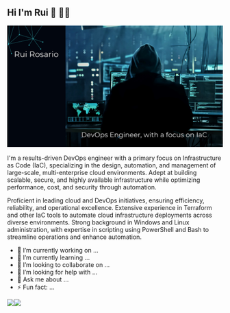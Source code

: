 ## Hi I'm Rui 👋 👨‍💻
<img src="https://github.com/Rui-cvet/Rui-cvet/blob/main/Black%20Blue%20Modern%20Gradient%20Cybersecurity%20Presentation.png" alt="Hi there Rui Rosario here!  - DevOps Engineer, Infrastructure">



I'm a results-driven DevOps engineer with a primary focus on Infrastructure as Code (IaC), specializing in the design, automation, and management of large-scale, multi-enterprise cloud environments. Adept at building scalable, secure, and highly available infrastructure while optimizing performance, cost, and security through automation.

Proficient in leading cloud and DevOps initiatives, ensuring efficiency, reliability, and operational excellence. Extensive experience in Terraform and other IaC tools to automate cloud infrastructure deployments across diverse environments. Strong background in Windows and Linux administration, with expertise in scripting using PowerShell and Bash to streamline operations and enhance automation. 

- 🔭 I’m currently working on ...
- 🌱 I’m currently learning ...
- 👯 I’m looking to collaborate on ...
- 🤔 I’m looking for help with ...
- 💬 Ask me about ...
- ⚡ Fun fact: ...



<img height="137px" src="https://github-readme-stats.vercel.app/api?username=rui-cvet&hide_title=true&hide_border=true&show_icons=true&include_all_commits=true&count_private=true&line_height=21&text_color=000&icon_color=000&bg_color=0,ea6161,ffc64d,fffc4d,52fa5a&theme=graywhite" /><!-- wi*quL3fcV --><img height="137px" src="https://github-readme-stats.vercel.app/api/top-langs/?username=rui-cvet&hide=html&hide_title=true&hide_border=true&layout=compact&langs_count=6&exclude_repo=comp426,Redventures-Movie-Quotes&text_color=000&icon_color=fff&bg_color=0,52fa5a,4dfcff,c64dff&theme=graywhite" /></a>







<!--
**Rui-cvet/Rui-cvet** is a ✨ _special_ ✨ repository because its `README.md` (this file) appears on your GitHub profile.

Here are some ideas to get you started:

- 🔭 I’m currently working on ...
- 🌱 I’m currently learning ...
- 👯 I’m looking to collaborate on ...
- 🤔 I’m looking for help with ...
- 💬 Ask me about ...
- 📫 How to reach me: ...
- 😄 Pronouns: ...
- ⚡ Fun fact: ...
-->
